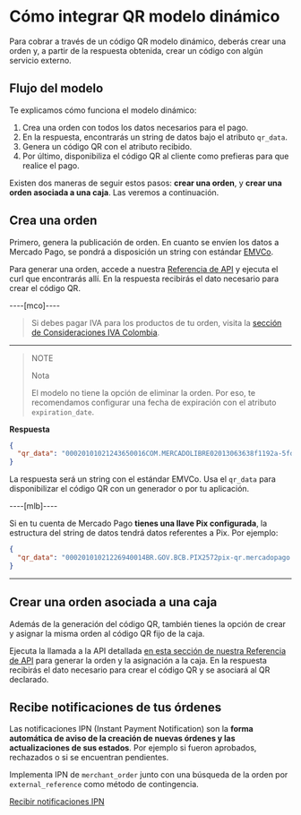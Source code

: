 # Cómo integrar QR modelo dinámico

Para cobrar a través de un código QR modelo dinámico, deberás crear una orden y, a partir de la respuesta obtenida, crear un código con algún servicio externo.

## Flujo del modelo

Te explicamos cómo funciona el modelo dinámico:

1. Crea una orden con todos los datos necesarios para el pago.
2. En la respuesta, encontrarás un string de datos bajo el atributo `qr_data`.
3. Genera un código QR con el atributo recibido.
4. Por último, disponibiliza el código QR al cliente como prefieras para que realice el pago.

Existen dos maneras de seguir estos pasos: **crear una orden**, y **crear una orden asociada a una caja**. Las veremos a continuación.

## Crea una orden

Primero, genera la publicación de orden. En cuanto se envíen los datos a Mercado Pago, se pondrá a disposición un string con estándar [EMVCo](https://www.emvco.com/emv-technologies/qrcodes).

Para generar una orden, accede a nuestra [Referencia de API](/developers/es/reference/qr-dynamic/_instore_orders_qr_seller_collectors_user_id_pos_external_pos_id_qrs/post) y ejecuta el curl que encontrarás allí. En la respuesta recibirás el dato necesario para crear el código QR.

----[mco]----
> Si debes pagar IVA para los productos de tu orden, visita la [sección de Consideraciones IVA Colombia](/developers/es/guides/additional-content/localization/iva-colombia).
------------

> NOTE
>
> Nota
>
> El modelo no tiene la opción de eliminar la orden. Por eso, te recomendamos configurar una fecha de expiración con el atributo `expiration_date`.

**Respuesta**

```json
{
  "qr_data": "00020101021243650016COM.MERCADOLIBRE02013063638f1192a-5fd1-4180-a180-8bcae3556bc35204000053039865802BR5925IZABEL AAAA DE MELO6007BARUERI62070503***63040B6D"
}
```
La respuesta será un string con el estándar EMVCo. Usa el `qr_data` para disponibilizar el código QR con un generador o por tu aplicación.

----[mlb]----

Si en tu cuenta de Mercado Pago **tienes una llave Pix configurada**, la estructura del string de datos tendrá datos referentes a Pix.
Por ejemplo:

```json
{
  "qr_data": "00020101021226940014BR.GOV.BCB.PIX2572pix-qr.mercadopago.com/instore/o/v2/fdf9ece0-6137-4e1e-a49d-94f55ec9eee25204000053039865802BR5925FELIPE AAAAAA AAAAA 6009SAO PAULO62070503***6304B61D"
}
```
------------

## Crear una orden asociada a una caja

Además de la generación del código QR, también tienes la opción de crear y asignar la misma orden al código QR fijo de la caja.

Ejecuta la llamada a la API detallada [en esta sección de nuestra Referencia de API](/developers/es/reference/qr-dynamic/_instore_orders_qr_seller_collectors_user_id_pos_external_pos_id_qrs/put) para generar la orden y la asignación a la caja. En la respuesta recibirás el dato necesario para crear el código QR y se asociará al QR declarado.

## Recibe notificaciones de tus órdenes

Las notificaciones IPN (Instant Payment Notification) son la **forma automática de aviso de la creación de nuevas órdenes y las actualizaciones de sus estados**. Por ejemplo si fueron aprobados, rechazados o si se encuentran pendientes.

Implementa IPN de `merchant_order` junto con una búsqueda de la orden por `external_reference` como método de contingencia.

[Recibir notificaciones IPN](/developers/es/guides/additional-content/notifications/ipn/introduction)